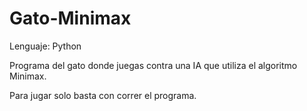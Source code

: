 # Gato-Minimax

Lenguaje: Python

Programa del gato donde juegas contra una IA que utiliza el algoritmo Minimax.

Para jugar solo basta con correr el programa.
